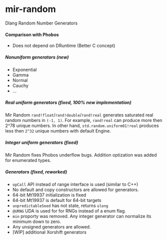 # mir-random
Dlang Random Number Generators

#### Comparison with Phobos
 - Does not depend on DRuntime (Better C concept)

##### Nonuniform generators (new)
 - Exponential
 - Gamma
 - Normal
 - Cauchy
 - ...

##### Real uniform generators (fixed, 100% new implementation)

Mir Random `rand!float`/`rand!double`/`rand!real` generates saturated real random numbers in `(-1, 1)`. For example, `rand!real` can produce more then 2^78 unique numbers. In other hand, `std.random.uniform01!real` produces less then `2^32` unique numbers with default Engine.

##### Integer uniform generators (fixed)

Mir Random fixes Phobos underflow bugs. Addition optization was added for enumerated types.

##### Generators (fixed, reworked)
 - `opCall` API instead of range interface is used (similar to C++)
 - No default and copy constructors are allowed for generators.
 - 64-bit Mt19937 initialization is fixed
 - 64-bit Mt19937 is default for 64-bit targets
 - `unpredictableSeed` has not state, returns `ulong`
 - `@URNG` UDA is used for for RNGs instead of a enum flag.
 - `min` proporty was removed. Any integer generator can normalize its minimum down to zero.
 - Any unsigned generators are allowed.
 - [WIP] additional Xorshift generators
